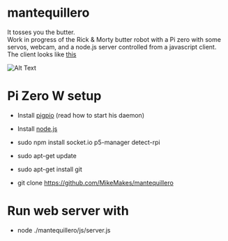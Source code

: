 # mantequillero   
It tosses you the butter.   
Work in progress of the Rick & Morty butter robot with a Pi zero with some servos, webcam, and a node.js server controlled from a javascript client.  
The client looks like  [this](https://mikemakes.github.io/mantequillero/)

![Alt Text](https://github.com/MikeMakes/mantequillero/blob/page/demo_cat.gif)


# Pi Zero W setup   
- Install [pigpio](https://github.com/joan2937/pigpio) (read how to start his daemon)
- Install [node.js](https://hassancorrigan.com/blog/install-nodejs-on-a-raspberry-pi-zero/)

- sudo npm install socket.io p5-manager detect-rpi

- sudo apt-get update
- sudo apt-get install git
- git clone https://github.com/MikeMakes/mantequillero

# Run web server with
- node ./mantequillero/js/server.js
